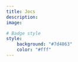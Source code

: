 ```yaml
---
title: Jocs
description:
image:

# Badge style
style:
    background: "#7d4863"
    color: "#fff"
---
```

